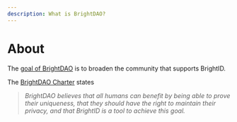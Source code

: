 ```yaml
---
description: What is BrightDAO?
---
```


# About

The [goal of BrightDAO](https://dao.brightid.org) is to broaden the community that supports BrightID.

The [BrightDAO Charter](https://dao.brightid.org/covenant) states

> _BrightDAO believes that all humans can benefit by being able to prove their uniqueness, that they should have the right to maintain their privacy, and that BrightID is a tool to achieve this goal._



